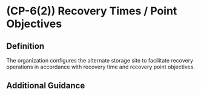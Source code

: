 
# (CP-6(2)) Recovery Times / Point Objectives

## Definition

The organization configures the alternate storage site to facilitate recovery operations in accordance with recovery time and recovery point objectives.

## Additional Guidance


